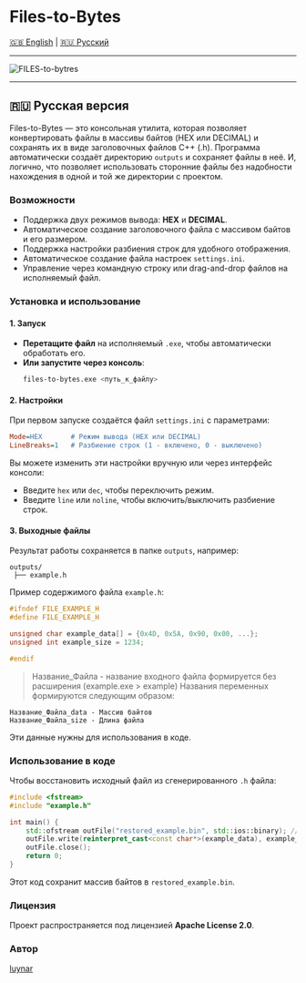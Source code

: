 # Files-to-Bytes

[🇬🇧 English](README.md) | [🇷🇺 Русский](README.RU.md)

---

![FILES-to-bytres](https://github.com/user-attachments/assets/fac37f14-3472-4039-b7d0-7aaa0c711278)

---

## 🇷🇺 Русская версия

Files-to-Bytes — это консольная утилита, которая позволяет конвертировать файлы в массивы байтов (HEX или DECIMAL) и сохранять их в виде заголовочных файлов C++ (.h). Программа автоматически создаёт директорию `outputs` и сохраняет файлы в неё. И, логично, что позволяет использовать сторонние файлы без надобности нахождения в одной и той же директории с проектом.

### Возможности
- Поддержка двух режимов вывода: **HEX** и **DECIMAL**.
- Автоматическое создание заголовочного файла с массивом байтов и его размером.
- Поддержка настройки разбиения строк для удобного отображения.
- Автоматическое создание файла настроек `settings.ini`.
- Управление через командную строку или drag-and-drop файлов на исполняемый файл.

### Установка и использование

#### 1. Запуск
- **Перетащите файл** на исполняемый `.exe`, чтобы автоматически обработать его.
- **Или запустите через консоль**:
  ```sh
  files-to-bytes.exe <путь_к_файлу>
  ```

#### 2. Настройки
При первом запуске создаётся файл `settings.ini` с параметрами:
```ini
Mode=HEX       # Режим вывода (HEX или DECIMAL)
LineBreaks=1   # Разбиение строк (1 - включено, 0 - выключено)
```
Вы можете изменить эти настройки вручную или через интерфейс консоли:
- Введите `hex` или `dec`, чтобы переключить режим.
- Введите `line` или `noline`, чтобы включить/выключить разбиение строк.

#### 3. Выходные файлы
Результат работы сохраняется в папке `outputs`, например:
```
outputs/
 ├── example.h
```
Пример содержимого файла `example.h`:
```cpp
#ifndef FILE_EXAMPLE_H
#define FILE_EXAMPLE_H

unsigned char example_data[] = {0x4D, 0x5A, 0x90, 0x00, ...};
unsigned int example_size = 1234;

#endif
```

> Название_Файла - название входного файла формируется без расширения (example.exe > example)
Названия переменных формируются следующим образом:
```
Название_Файла_data - Массив байтов
Название_Файла_size - Длина файла
```
Эти данные нужны для использования в коде.

### Использование в коде
Чтобы восстановить исходный файл из сгенерированного `.h` файла:
```cpp
#include <fstream>
#include "example.h"

int main() {
    std::ofstream outFile("restored_example.bin", std::ios::binary); // тута вместо .bin поставьте тот тип файла, в котором вы его сохраняли
    outFile.write(reinterpret_cast<const char*>(example_data), example_size);
    outFile.close();
    return 0;
}
```
Этот код сохранит массив байтов в `restored_example.bin`.

### Лицензия
Проект распространяется под лицензией **Apache License 2.0**.

### Автор
[luynar](https://github.com/luynrs)

